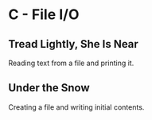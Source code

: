 # C - File I/O

## Tread Lightly, She Is Near
Reading text from a file and printing it.

## Under the Snow
Creating a file and writing initial contents.
